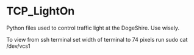 # TCP_LightOn

Python files used to control traffic light at the DogeShire. Use wisely.

To view from ssh terminal
	set width of terminal to 74 pixels
	run sudo cat /dev/vcs1
